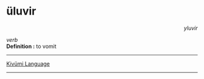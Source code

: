 
# üluvir

<div align="right"><i>yluvir</i></div>

*verb*  
**Definition :** to vomit  

---

[Kivümi Language](../README.md)

---
